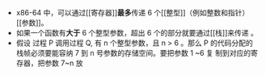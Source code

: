 - x86-64 中，可以通过[[寄存器]]**最多**传递 6 个[[整型]]（例如整数和指针）[[参数]]。
- 如果一个函数有**大于** 6 个整型参数，超出 6 个的部分就要通过[[栈]]来传递 。
- 假设 过程 P 调用过程 Q, 有 n 个整型参数，且 n > 6 。那么 P 的代码分配的栈帧必须要能容纳 7 到 n 号参数的存储空间。要把参数 1 ~6 复 制到对应的寄存器，把参数 7~n 放